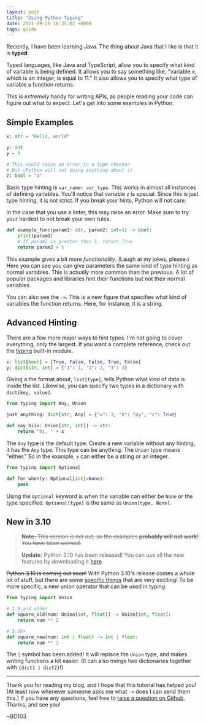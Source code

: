 ```yaml
---
layout: post
title: "Using Python Typing"
date: 2021-09-26 16:35:02 +0000
tags: guide
---
```


Recently, I have been learning Java. The thing about Java that I like is that it is **typed**.

Typed languages, like Java and TypeScript, allow you to specify what kind of variable is being defined. It allows you to say something like, "variable x, which is an integer, is equal to 11." It also allows you to specify what type of variable a function returns.

This is _extremely_ handy for writing APIs, as people reading your code can figure out what to expect. Let's get into some examples in Python.

## Simple Examples

```python
x: str = "Hello, world"

y: int
y = 6

# This would raise an error in a type checker
# But cPython will not doing anything about it
z: bool = "a" 
```

Basic type hinting is `var_name: var_type`. This works in almost all instances of defining variables. You'll notice that variable `z` is special. Since this is just type _hinting_, it is not strict. If you break your hints, Python will not care.

In the case that you use a linter, this may raise an error. Make sure to try your hardest to not break your own rules.

```python
def example_func(param1: str, param2: int=5) -> bool:
	print(param1)
	# If param2 is greater than 5, return True
	return param2 > 5
```

This example gives a bit more *functionality*. (Laugh at my jokes, please.) Here you can see you can give parameters the same kind of type hinting as normal variables. This is actually more common than the previous. A lot of popular packages and libraries hint their functions but not their normal variables.

You can also see the `->`. This is a new figure that specifies what kind of variables the function returns. Here, for instance, it is a string.

## Advanced Hinting

There are a few more major ways to hint types. I'm not going to cover everything, only the largest. If you want a complete reference, check out the [typing](https://docs.python.org/3/library/typing.html) built-in module.

```python
x: list[bool] = [True, False, False, True, False]
y: dict[str, int] = {"1": 1, "2": 2, "3": 3}
```

Giving a the format about, `list[type]`, tells Python what kind of data is inside the list. Likewise, you can specify two types in a dictionary with `dict[key, value]`.

```python
from typing import Any, Union

just_anything: dict[str, Any] = {"a": 3, "b": "py", "c": True}

def say_hi(x: Union[str, int]) -> str:
	return "hi, " + x
```

The `Any` type is the default type. Create a new variable without any hinting, it has the `Any` type. This type can be anything. The `Union` type means "either." So in the example, `x` can either be a string or an integer.

```python
from typing import Optional

def for_when(y: Optional[int]=None):
	pass
```

Using the `Optional` keyword is when the variable can either be `None` or the type specified. `Optional[type]` is the same as `Union[type, None]`.

## New in 3.10

> ~~**Note:** This version is not out, so the examples **probably will not work**! You have been warned.~~
>
> **Update:** Python 3.10 has been released! You can use all the new features by downloading it [here](https://www.python.org/downloads/).

~~Python 3.10 is coming out soon!~~ With Python 3.10's release comes a whole lot of stuff, but there are some [specific things](https://docs.python.org/3.10/whatsnew/3.10.html#new-features-related-to-type-hints) that are very exciting! To be more specific, a new union operator that can be used in typing.

```python
from typing import Union

# 3.9 and older
def square_old(num: Union[int, float]) -> Union[int, float]:
	return num ** 2

# 3.10+
def square_new(num: int | float) -> int | float:
	return num ** 2
```

The `|` symbol has been added! It will replace the `Union` type, and makes writing functions a lot easier. (It can also merge two dictionaries together with `{dict1 | dict2}`!)

-----

Thank you for reading my blog, and I hope that this tutorial has helped you! (At least now whenever someone asks me what `->` does I can send them this.) If you have any questions, feel free to [raise a question on Github](https://github.com/BD103/bd103.github.io/issues). Thanks, and see you!

~BD103
